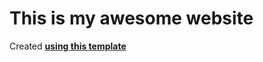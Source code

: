 # This is my awesome website


Created [**using this template**](https://github.com/mmistakes/mm-github-pages-starter/generate) 

